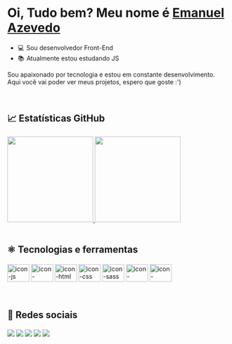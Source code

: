 <div>
    <h1>Oi, Tudo bem? Meu nome é <a href="https://www.linkedin.com/in/emanuel-azevedo-7668b91b7/" target="_blank">Emanuel Azevedo</a></h1>
</div>

- 💻  Sou desenvolvedor Front-End
- 📚  Atualmente estou estudando JS 

<div> <p>Sou apaixonado por tecnologia e estou em constante desenvolvimento. Aqui você vai poder ver meus projetos, espero que goste :')</p></div>
<br/>

  <div align="left">
      <h2 align="left"> 📈 Estatísticas GitHub <br><p></p></h2>
    <a href="https://github.com/nashEm8">
      <img height="195em" src="https://github-readme-stats.vercel.app/api?username=nashEm8&count_private=true&include_all_commits=true&show_icons=true&theme=radical&hide_border=false&show_owner=true"/>
      <img height="195em" src="https://github-readme-stats.vercel.app/api/top-langs/?username=nashEm8&theme=radical&hide_border=false&&layout=compact"/>
    </a>
  </div><br/>
    
   <div>
    <h2 align="left"> ⚛ Tecnologias e ferramentas <br><p></p></h2>
   </div>

  <div style="display: inline-block">
    <img align="center" alt="icon-js" height="40" width="50" src="https://cdn.jsdelivr.net/gh/devicons/devicon/icons/javascript/javascript-plain.svg" />
    <img align="center" alt="icon-typescrit" height="40" width="50" src="https://cdn.jsdelivr.net/gh/devicons/devicon/icons/typescript/typescript-plain.svg" />
    <img align="center" alt="icon-html" height="40" width="50" src="https://cdn.jsdelivr.net/gh/devicons/devicon/icons/html5/html5-plain.svg" />
    <img align="center" alt="icon-css" height="40" width="50" src="https://cdn.jsdelivr.net/gh/devicons/devicon/icons/css3/css3-plain.svg" />
    <img align="center" alt="icon-sass" height="40" width="50" src="https://cdn.jsdelivr.net/gh/devicons/devicon/icons/sass/sass-original.svg" />
    <img align="center" alt="icon-bootstrap" height="40" width="50" src="https://cdn.jsdelivr.net/gh/devicons/devicon/icons/bootstrap/bootstrap-plain.svg" />
    <img align="center" alt="icon-wordpress" height="40" width="50" src="https://cdn.jsdelivr.net/gh/devicons/devicon/icons/wordpress/wordpress-plain.svg" />
  </div>
  <br/><br/><br/>
  

  <div>
    <h2> 📸 Redes sociais <br><p></p></h2>
  </div>

  <div>
    <a href="https://www.instagram.com/emanuel_azevedo82018/" target="_blank"><img src="https://img.shields.io/badge/-Instagram-%23E4405F?style=for-the-badge&logo=instagram&logoColor=white" target="_blank"></a>
    <a href="https://www.facebook.com/emanuel82016/" target="_blank"><img src="https://img.shields.io/badge/Facebook-1877F2?style=for-the-badge&logo=facebook&logoColor=white" target="_blank"></a> 
    <a href="https://www.linkedin.com/in/emanuel-azevedo-7668b91b7/" target="_blank"><img src="https://img.shields.io/badge/-LinkedIn-%230077B5?style=for-the-badge&logo=linkedin&logoColor=white" target="_blank"></a> 
    <a href="mailto:emanuel82022@outlook.com" target="_blank"><img src="https://img.shields.io/badge/-Gmail-%23333?style=for-the-badge&logo=gmail&logoColor=white" target="_blank"></a>
    <a href="https://www.emanuelazevedo.com.br/" target"_blank"><img src="https://img.shields.io/badge/website-000000?style=for-the-badge&logo=About.me&logoColor=white" target="_blank"></a>
  </div>
  <br>
